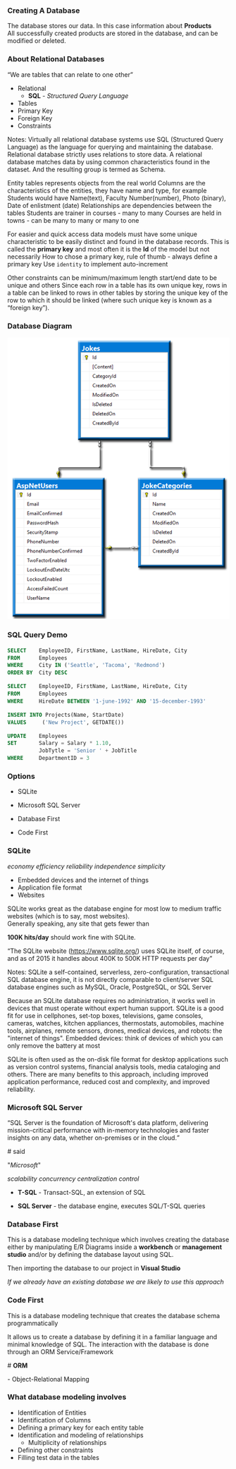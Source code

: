 <!-- .element class="text-left" -->
### Creating A Database

The database stores our data. In this case information about
**Products** <!-- .element class="text-success" -->  
All successfully created products are stored in the 
database, and can be modified or deleted.


### About Relational Databases

<q>We are tables that can relate to one other</q>

* Relational
    * **SQL** <!-- .element class="text-info" --> - 
    *Structured Query Language*
* Tables
* Primary Key
* Foreign Key
* Constraints

Notes:
Virtually all relational database systems use SQL (Structured 
Query Language) as the language for querying 
and maintaining the database.
Relational database strictly uses relations to store data.
A relational database matches data by using common characteristics
found in the dataset. And the resulting group is termed as Schema.

Entity tables represents objects from the real world
Columns are the characteristics of the entities, they have name
and type, for example Students would have Name(text), Faculty
Number(number), Photo (binary), Date of enlistment (date)
Relationships are dependencies between the tables
Students are trainer in courses - many to many
Courses are held in towns - can be many to many or many to one

For easier and quick access data models must have some unique 
characteristic to be easily distinct and found in the database records. 
This is called the **primary key** and most often it is the **Id**
of the model but not necessarily
How to chose a primary key, rule of thumb - always define a primary key
Use `identity` to implement auto-increment

Other constraints can be minimum/maximum length start/end date to be
unique and others
Since each row in a table has its own unique key, rows in a table can
be linked to rows in other tables by storing the unique key of the row
to which it should be linked (where such unique key is known as a “foreign key”).


### Database Diagram

![database diagram](../img/tutorial/database-diagram.png)
<!-- .element class="big-img" -->


### SQL Query Demo

```sql
SELECT    EmployeeID, FirstName, LastName, HireDate, City 
FROM      Employees
WHERE     City IN ('Seattle', 'Tacoma', 'Redmond')
ORDER BY  City DESC
```

```sql
SELECT    EmployeeID, FirstName, LastName, HireDate, City
FROM      Employees
WHERE     HireDate BETWEEN '1-june-1992' AND '15-december-1993'
```

```sql
INSERT INTO Projects(Name, StartDate)
VALUES     ('New Project', GETDATE())
```

```sql
UPDATE    Employees
SET       Salary = Salary * 1.10,
          JobTytle = 'Senior ' + JobTitle
WHERE     DepartmentID = 3
```


### Options

* SQLite
* Microsoft SQL Server

* Database First
* Code First


<!-- .element class="text-left" -->
### SQLite

*economy* <!-- .element class="label label-info" -->
*efficiency* <!-- .element class="label label-primary" -->
*reliability* <!-- .element class="label label-success" -->
*independence* <!-- .element class="label label-warning" -->
*simplicity* <!-- .element class="label label-danger" -->  
  
* Embedded devices and the internet of things
* Application file format
* Websites

SQLite works great as the database engine for most low to medium 
traffic websites (which is to say, most websites).  
Generally speaking, any site that gets fewer than
 <!-- .element class="fragment" -->
**100K hits/day** <!-- .element class="highlight highlight-red" -->
should work fine with SQLite.

<q class="fragment">The SQLite website
(https://www.sqlite.org/) uses SQLite itself, of 
course, and as of 2015 it handles about 400K to 500K
HTTP requests per day</q>

Notes:
SQLite a self-contained, serverless, zero-configuration, 
transactional SQL database engine, it is not directly comparable to 
client/server SQL database engines
such as MySQL, Oracle, PostgreSQL, or SQL Server

Because an SQLite database requires no administration, it works well 
in devices that must operate without expert human support. SQLite
is a good fit for use in cellphones, set-top boxes, televisions,
game consoles, cameras, watches, kitchen appliances, thermostats,
automobiles, machine tools, airplanes, remote sensors, drones, 
medical devices, and robots: the "internet of things".
Embedded devices: think of devices of which you can only remove
the battery at most

SQLite is often used as the on-disk file format for desktop
applications such as version control systems, financial analysis
tools, media cataloging and others.
There are many benefits to this approach, including improved
application performance, reduced cost and complexity, and improved reliability.


<!-- .element class="text-left" -->
### Microsoft SQL Server

<q>SQL Server is the foundation of Microsoft's data platform, delivering 
mission-critical performance with in-memory technologies and faster
insights on any data, whether on-premises or in the cloud.</q>

\# said
<!-- .element class="fragment" style="text-align: right" --> 
"*Microsoft*" <!-- .element class="text-info" -->

*scalability* <!-- .element class="label label-info" -->
*concurrency* <!-- .element class="label label-primary" -->
*centralization* <!-- .element class="label label-success" -->
*control* <!-- .element class="label label-danger" -->

* **T-SQL** <!-- .element class="text-info" --> -
Transact-SQL, an extension of SQL

* **SQL Server** <!-- .element class="text-info" --> - 
the database engine, executes SQL/T-SQL queries


<!-- .element class="text-left" -->
### Database First

This is a database modeling technique which involves creating the
database either by manipulating E/R Diagrams inside a **workbench** or
**management studio** and/or by defining the database layout using SQL.

Then importing the database to our project in **Visual Studio** 

*If we already have an existing database we are likely to use this
approach*


<!-- .element class="text-right" -->
### Code First

This is a database modeling technique that creates the database schema 
programmatically 
<!-- .element class="text-left" -->

It allows us to create a database by defining it in a familiar language 
and minimal knowledge of SQL. The interaction with the database is
done through an ORM Service/Framework
<!-- .element class="text-left" -->

\# **ORM** 
<!-- .element class="text-info" --> - Object-Relational Mapping


### What database modeling involves

* Identification of Entities
* Identification of Columns
* Defining a primary key for each entity table
* Identification and modeling of relationships
    * Multiplicity of relationships
* Defining other constraints
* Filling test data in the tables
